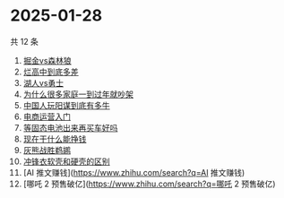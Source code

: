 # 2025-01-28

共 12 条

<!-- BEGIN ZHIHUSEARCH -->
<!-- 最后更新时间 Tue Jan 28 2025 08:49:13 GMT+0800 (China Standard Time) -->
1. [掘金vs森林狼](https://www.zhihu.com/search?q=掘金vs森林狼)
1. [烂高中到底多差](https://www.zhihu.com/search?q=烂高中到底多差)
1. [湖人vs勇士](https://www.zhihu.com/search?q=湖人vs勇士)
1. [为什么很多家庭一到过年就吵架](https://www.zhihu.com/search?q=为什么很多家庭一到过年就吵架)
1. [中国人玩阳谋到底有多牛](https://www.zhihu.com/search?q=中国人玩阳谋到底有多牛)
1. [电商运营入门](https://www.zhihu.com/search?q=电商运营入门)
1. [等固态电池出来再买车好吗](https://www.zhihu.com/search?q=等固态电池出来再买车好吗)
1. [现在干什么能挣钱](https://www.zhihu.com/search?q=现在干什么能挣钱)
1. [灰熊战胜鹈鹕](https://www.zhihu.com/search?q=灰熊战胜鹈鹕)
1. [冲锋衣软壳和硬壳的区别](https://www.zhihu.com/search?q=冲锋衣软壳和硬壳的区别)
1. [AI 推文赚钱](https://www.zhihu.com/search?q=AI 推文赚钱)
1. [哪吒 2 预售破亿](https://www.zhihu.com/search?q=哪吒 2 预售破亿)
<!-- END ZHIHUSEARCH -->
